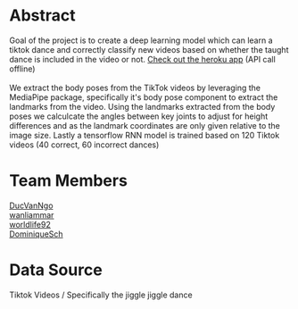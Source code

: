 # Abstract
Goal of the project is to create a deep learning model which can learn a tiktok dance and correctly classify new videos based on whether the taught dance is included in the video or not. <a href='https://dancemachine871.herokuapp.com/'>Check out the heroku app</a> (API call offline)
<br>
<br>
We extract the body poses from the TikTok videos by leveraging the MediaPipe package, specifically it's body pose component to extract the landmarks from the video. Using the landmarks extracted from the body poses we calculcate the angles between key joints to adjust for height differences and as the landmark coordinates are only given relative to the image size. Lastly a tensorflow RNN model is trained based on 120 Tiktok videos (40 correct, 60 incorrect dances)

# Team Members
<a href='https://github.com/DucVanNgo'>DucVanNgo</a><br>
<a href='https://github.com/wanliammar'>wanliammar</a><br>
<a href='https://github.com/worldlife92'>worldlife92</a><br>
<a href='https://github.com/DominiqueSch'>DominiqueSch</a>


# Data Source
Tiktok Videos / Specifically the jiggle jiggle dance


